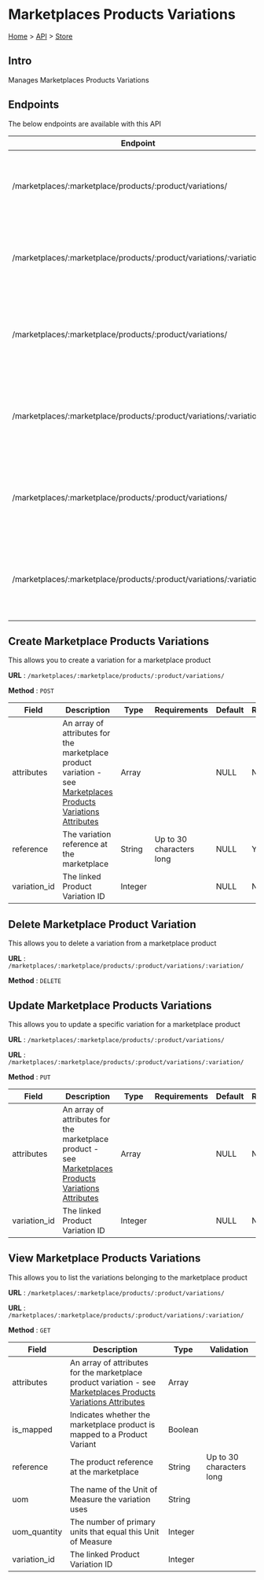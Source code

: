 # Marketplaces Products Variations
[Home](../../index.md) > [API](../index.md) > [Store](index.md)
## Intro
Manages Marketplaces Products Variations
## Endpoints
The below endpoints are available with this API

| Endpoint | Method | Description | |
| --- | --- | --- | --- |
| /marketplaces/:marketplace/products/:product/variations/ | POST | This allows you to create a variation for a marketplace product | [Details](#create-marketplace-products-variations) |
| /marketplaces/:marketplace/products/:product/variations/:variation/ | DELETE | This allows you to delete a variation from a marketplace product | [Details](#delete-marketplace-product-variation) |
| /marketplaces/:marketplace/products/:product/variations/ | PUT | This allows you to update a specific variation for a marketplace product | [Details](#update-marketplace-products-variations) |
| /marketplaces/:marketplace/products/:product/variations/:variation/ | PUT | This allows you to update a specific variation for a marketplace product | [Details](#update-marketplace-products-variations) |
| /marketplaces/:marketplace/products/:product/variations/ | GET | This allows you to list the variations belonging to the marketplace product | [Details](#view-marketplace-products-variations) |
| /marketplaces/:marketplace/products/:product/variations/:variation/ | GET | This allows you to list the variations belonging to the marketplace product | [Details](#view-marketplace-products-variations) |

## Create Marketplace Products Variations
This allows you to create a variation for a marketplace product

**URL** : `/marketplaces/:marketplace/products/:product/variations/`

**Method** : `POST`

| Field | Description | Type | Requirements | Default | Required? | Conditional? |
| --- | --- | --- | --- | --- | --- | --- |
| attributes | An array of attributes for the marketplace product variation - see [Marketplaces Products Variations Attributes](Marketplaces_Products_Variations_Attributes.md#create-marketplaces-products-variations-attributes) | Array |  | NULL | N | N |
| reference | The variation reference at the marketplace | String | Up to 30 characters long | NULL | Y | N |
| variation_id | The linked Product Variation ID | Integer |  | NULL | N | N |

## Delete Marketplace Product Variation
This allows you to delete a variation from a marketplace product

**URL** : `/marketplaces/:marketplace/products/:product/variations/:variation/`

**Method** : `DELETE`

## Update Marketplace Products Variations
This allows you to update a specific variation for a marketplace product

**URL** : `/marketplaces/:marketplace/products/:product/variations/`

**URL** : `/marketplaces/:marketplace/products/:product/variations/:variation/`

**Method** : `PUT`

| Field | Description | Type | Requirements | Default | Required? | Conditional? |
| --- | --- | --- | --- | --- | --- | --- |
| attributes | An array of attributes for the marketplace product - see [Marketplaces Products Variations Attributes](Marketplaces_Products_Variations_Attributes.md#update-marketplaces-products-variations-attributes) | Array |  | NULL | N | N |
| variation_id | The linked Product Variation ID | Integer |  | NULL | N | N |

## View Marketplace Products Variations
This allows you to list the variations belonging to the marketplace product

**URL** : `/marketplaces/:marketplace/products/:product/variations/`

**URL** : `/marketplaces/:marketplace/products/:product/variations/:variation/`

**Method** : `GET`

| Field | Description | Type | Validation |
| --- | --- | --- | --- |
| attributes | An array of attributes for the marketplace product variation - see [Marketplaces Products Variations Attributes](Marketplaces_Products_Variations_Attributes.md#view-marketplaces-products-variations-attributes) | Array |  |
| is_mapped | Indicates whether the marketplace product is mapped to a Product Variant | Boolean |  |
| reference | The product reference at the marketplace | String | Up to 30 characters long |
| uom | The name of the Unit of Measure the variation uses | String |  |
| uom_quantity | The number of primary units that equal this Unit of Measure | Integer |  |
| variation_id | The linked Product Variation ID | Integer |  |
